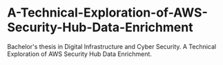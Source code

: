 # A-Technical-Exploration-of-AWS-Security-Hub-Data-Enrichment
Bachelor's thesis in Digital Infrastructure and Cyber Security. A Technical Exploration of AWS Security Hub Data Enrichment.
